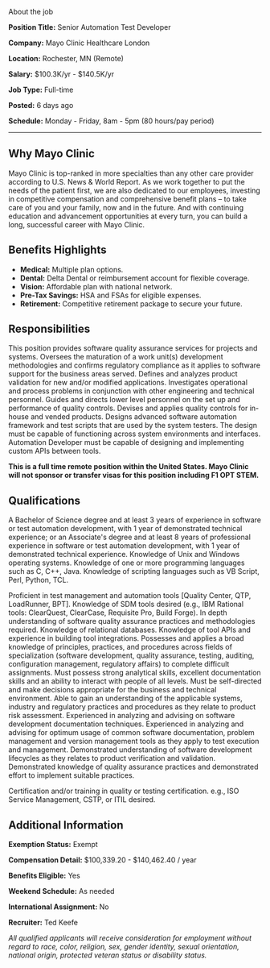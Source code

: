 About the job

**Position Title:** Senior Automation Test Developer

**Company:** Mayo Clinic Healthcare London

**Location:** Rochester, MN (Remote)

**Salary:** $100.3K/yr - $140.5K/yr

**Job Type:** Full-time

**Posted:** 6 days ago

**Schedule:** Monday - Friday, 8am - 5pm (80 hours/pay period)

---

## Why Mayo Clinic

Mayo Clinic is top-ranked in more specialties than any other care provider according to U.S. News & World Report. As we work together to put the needs of the patient first, we are also dedicated to our employees, investing in competitive compensation and comprehensive benefit plans – to take care of you and your family, now and in the future. And with continuing education and advancement opportunities at every turn, you can build a long, successful career with Mayo Clinic.

## Benefits Highlights

- **Medical:** Multiple plan options.
- **Dental:** Delta Dental or reimbursement account for flexible coverage.
- **Vision:** Affordable plan with national network.
- **Pre-Tax Savings:** HSA and FSAs for eligible expenses.
- **Retirement:** Competitive retirement package to secure your future.

## Responsibilities

This position provides software quality assurance services for projects and systems. Oversees the maturation of a work unit(s) development methodologies and confirms regulatory compliance as it applies to software support for the business areas served. Defines and analyzes product validation for new and/or modified applications. Investigates operational and process problems in conjunction with other engineering and technical personnel. Guides and directs lower level personnel on the set up and performance of quality controls. Devises and applies quality controls for in-house and vended products. Designs advanced software automation framework and test scripts that are used by the system testers. The design must be capable of functioning across system environments and interfaces. Automation Developer must be capable of designing and implementing custom APIs between tools.

**This is a full time remote position within the United States. Mayo Clinic will not sponsor or transfer visas for this position including F1 OPT STEM.**

## Qualifications

A Bachelor of Science degree and at least 3 years of experience in software or test automation development, with 1 year of demonstrated technical experience; or an Associate's degree and at least 8 years of professional experience in software or test automation development, with 1 year of demonstrated technical experience. Knowledge of Unix and Windows operating systems. Knowledge of one or more programming languages such as C, C++, Java. Knowledge of scripting languages such as VB Script, Perl, Python, TCL.

Proficient in test management and automation tools [Quality Center, QTP, LoadRunner, BPT]. Knowledge of SDM tools desired (e.g., IBM Rational tools: ClearQuest, ClearCase, Requisite Pro, Build Forge). In depth understanding of software quality assurance practices and methodologies required. Knowledge of relational databases. Knowledge of tool APIs and experience in building tool integrations. Possesses and applies a broad knowledge of principles, practices, and procedures across fields of specialization (software development, quality assurance, testing, auditing, configuration management, regulatory affairs) to complete difficult assignments. Must possess strong analytical skills, excellent documentation skills and an ability to interact with people of all levels. Must be self-directed and make decisions appropriate for the business and technical environment. Able to gain an understanding of the applicable systems, industry and regulatory practices and procedures as they relate to product risk assessment. Experienced in analyzing and advising on software development documentation techniques. Experienced in analyzing and advising for optimum usage of common software documentation, problem management and version management tools as they apply to test execution and management. Demonstrated understanding of software development lifecycles as they relates to product verification and validation. Demonstrated knowledge of quality assurance practices and demonstrated effort to implement suitable practices.

Certification and/or training in quality or testing certification. e.g., ISO Service Management, CSTP, or ITIL desired.

## Additional Information

**Exemption Status:** Exempt

**Compensation Detail:** $100,339.20 - $140,462.40 / year

**Benefits Eligible:** Yes

**Weekend Schedule:** As needed

**International Assignment:** No

**Recruiter:** Ted Keefe

*All qualified applicants will receive consideration for employment without regard to race, color, religion, sex, gender identity, sexual orientation, national origin, protected veteran status or disability status.*
